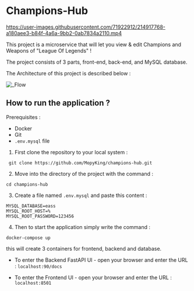 # Champions-Hub


https://user-images.githubusercontent.com/71922912/214917768-a180aee3-b84f-4a6a-9bb2-0ab7834a2110.mp4


This project is a microservice that will let you view & edit Champions and Weapons of "League Of Legends" !

The project consists of 3 parts, front-end, back-end, and MySQL database.

The Architecture of this project is described below :

![_Flow](https://user-images.githubusercontent.com/71922912/208976356-8707bff7-91e2-4414-89f6-8763ff420065.png)

## How to run the application ?

Prerequisites :
- Docker
- Git
- ```.env.mysql``` file

1. First clone the repository to your local system :

``` git clone https://github.com/MopyKing/champions-hub.git```

2. Move into the directory of the project with the command : 

``` cd champions-hub ```

3. Create a file named ```.env.mysql``` and paste this content : 

```
MYSQL_DATABASE=eass
MYSQL_ROOT_HOST=%
MYSQL_ROOT_PASSWORD=123456
```

4. Then to start the application simply write the command : 

``` docker-compose up ```

this will create 3 containers for frontend, backend and database.

- To enter the Backend FastAPI UI - open your browser and enter the URL : 
   ``` localhost:90/docs ```

- To enter the Frontend UI - open your browser and enter the URL : 
   ``` localhost:8501 ```
